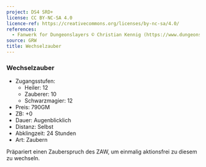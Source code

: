 ```yaml
---
project: DS4 SRD+
license: CC BY-NC-SA 4.0
licence-ref: https://creativecommons.org/licenses/by-nc-sa/4.0/
references: 
  - Fanwerk for Dungeonslayers © Christian Kennig (https://www.dungeonslayers.net/)
source: GRW
title: Wechselzauber
---
```


### Wechselzauber

- Zugangsstufen:
  - Heiler: 12
  - Zauberer: 10
  - Schwarzmagier: 12
- Preis: 790GM
- ZB: +0
- Dauer: Augenblicklich
- Distanz: Selbst
- Abklingzeit: 24 Stunden
- Art: Zaubern

Präpariert einen Zauberspruch des ZAW, um einmalig aktionsfrei zu diesem zu wechseln.

